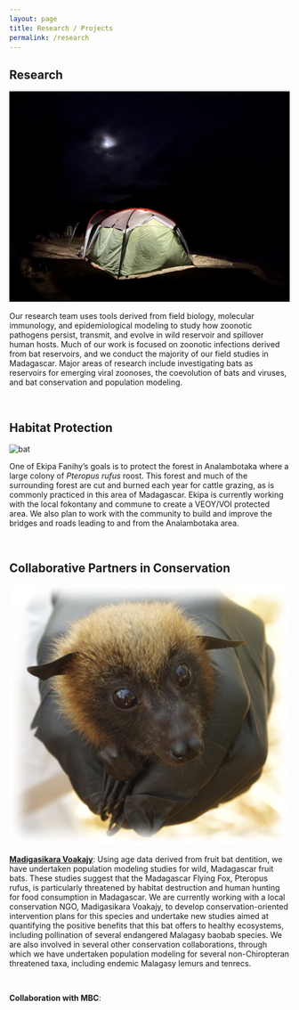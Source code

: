 ```yaml
---
layout: page
title: Research / Projects
permalink: /research
---
```


<h2>Research</h2>

<img src="/assets/research/lab_tent.jpeg" alt="tent" class="float-end col-md-5" />

Our research team uses tools derived from field biology, molecular immunology, and epidemiological modeling to study how zoonotic pathogens persist, transmit, and evolve in wild reservoir and spillover human hosts. Much of our work is focused on zoonotic infections derived from bat reservoirs, and we conduct the majority of our field studies in Madagascar. Major areas of research include investigating bats as reservoirs for emerging viral zoonoses, the coevolution of bats and viruses, and bat conservation and population modeling. 

<div style="clear:both;">&nbsp;</div>

<h2>Habitat Protection</h2>

<img src="/assets/research/Analambotaka roost.jpeg" alt="bat" class="float-start col-md-5" />

One of Ekipa Fanihy’s goals is to protect the forest in Analambotaka where a large colony of *Pteropus rufus* roost. This forest and much of the surrounding forest are cut and burned each year for cattle grazing, as is commonly practiced in this area of Madagascar. Ekipa is currently working with the local fokontany and commune to create a VEOY/VOI protected area. We also plan to work with the community to build and improve the bridges and roads leading to and from the Analambotaka area. 

<div style="clear:both;">&nbsp;</div>

<h2>Collaborative Partners in Conservation</h2>

<img src="/assets/research/baby_bat.png" alt="baby_bat" class="img-thumbnail float-end col-md-5" />

[**Madigasikara Voakajy**](https://www.madagasikara-voakajy.org/): Using age data derived from fruit bat dentition, we have undertaken population modeling studies for wild, Madagascar fruit bats. These studies suggest that the Madagascar Flying Fox, Pteropus rufus, is particularly threatened by habitat destruction and human hunting for food consumption in Madagascar. We are currently working with a local conservation NGO, Madigasikara Voakajy, to develop conservation-oriented intervention plans for this species and undertake new studies aimed at quantifying the positive benefits that this bat offers to healthy ecosystems, including pollination of several endangered Malagasy baobab species. We are also involved in several other conservation collaborations, through which we have undertaken population modeling for several non-Chiropteran threatened taxa, including endemic Malagasy lemurs and tenrecs.

<div style="clear:both;">&nbsp;</div>

**Collaboration with MBC**:
